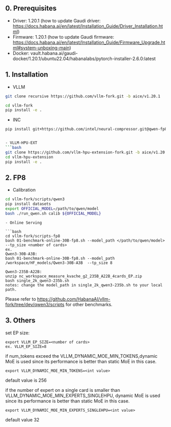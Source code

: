 
## 0. Prerequisites

- Driver: 1.20.1 (how to update Gaudi driver: https://docs.habana.ai/en/latest/Installation_Guide/Driver_Installation.html)
- Firmware: 1.20.1 (how to update Gaudi firmware: https://docs.habana.ai/en/latest/Installation_Guide/Firmware_Upgrade.html#system-unboxing-main)
- Docker: vault.habana.ai/gaudi-docker/1.20.1/ubuntu22.04/habanalabs/pytorch-installer-2.6.0:latest

## 1. Installation

- VLLM
```bash
git clone recursive https://github.com/vllm-fork.git -b aice/v1.20.1

cd vllm-fork
pip install -e .
```
- INC
```bash
pip install git+https://github.com/intel/neural-compressor.git@qwen-fp8


- VLLM-HPU-EXT
```bash
git clone https://github.com/vllm-hpu-extension-fork.git -b aice/v1.20.1
cd vllm-hpu-extension
pip install -e . 
```

## 2. FP8


- Calibration

```bash
cd vllm-fork/scripts/qwen3
pip install datasets
export OFFICIAL_MODEL=/path/to/qwen/model
bash ./run_qwen.sh calib ${OFFICIAL_MODEL}
```

```
- Online Serving 

```bash
cd vllm-fork/scripts-fp8
bash 01-benchmark-online-30B-fp8.sh --model_path </path/to/qwen/model> --tp_size <number of cards>
ex.
Qwen3-30B-A3B:
bash 01-benchmark-online-30B-fp8.sh --model_path /workspace/HF_models/Qwen3-30B-A3B  --tp_size 8

Qwen3-235B-A22B:
unzip nc_workspace_measure_kvache_g2_235B_A22B_4cards_EP.zip
bash single_2k_qwen3-235b.sh
notes: change the model_path in single_2k_qwen3-235b.sh to your local path.
```

Please refer to https://github.com/HabanaAI/vllm-fork/tree/dev/qwen3/scripts for other benchmarks.


## 3. Others

set EP size:
```
export VLLM_EP_SIZE=<number of cards>
ex. VLLM_EP_SIZE=8
```
if num_tokens exceed the VLLM_DYNAMIC_MOE_MIN_TOKENS,dynamic MoE is used since its performance is
better than static MoE in this case.
```
export VLLM_DYNAMIC_MOE_MIN_TOKENS=<int value>
```
default value is 256

if the number of expert on a single card is smaller than VLLM_DYNAMIC_MOE_MIN_EXPERTS_SINGLEHPU, dynamic MoE
is used since its performance is better than static MoE in this case.
```
export VLLM_DYNAMIC_MOE_MIN_EXPERTS_SINGLEHPU=<int value>
```
default value 32

